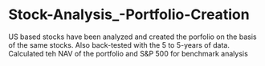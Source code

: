 # Stock-Analysis_-Portfolio-Creation
US based stocks have been analyzed and created the porfolio on the basis of the same stocks. Also back-tested with the 5 to 5-years of data.  Calculated teh NAV of the portfolio and S&amp;P 500 for benchmark analysis 
